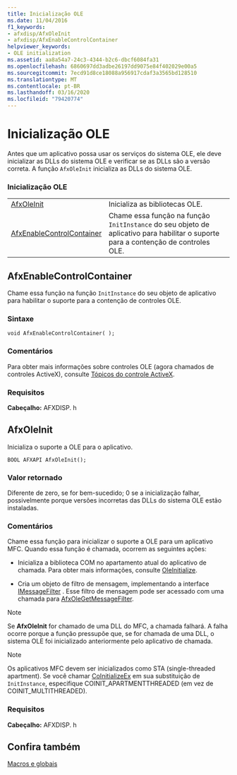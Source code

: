 ```yaml
---
title: Inicialização OLE
ms.date: 11/04/2016
f1_keywords:
- afxdisp/AfxOleInit
- afxdisp/AfxEnableControlContainer
helpviewer_keywords:
- OLE initialization
ms.assetid: aa8a54a7-24c3-4344-b2c6-dbcf6084fa31
ms.openlocfilehash: 6860697dd3adbe26197dd9075e84f402029e00a5
ms.sourcegitcommit: 7ecd91d8ce18088a956917cdaf3a3565bd128510
ms.translationtype: MT
ms.contentlocale: pt-BR
ms.lasthandoff: 03/16/2020
ms.locfileid: "79420774"
---
```

# <a name="ole-initialization"></a>Inicialização OLE

Antes que um aplicativo possa usar os serviços do sistema OLE, ele deve inicializar as DLLs do sistema OLE e verificar se as DLLs são a versão correta. A função `AfxOleInit` inicializa as DLLs do sistema OLE.

### <a name="ole-initialization"></a>Inicialização OLE

|||
|-|-|
|[AfxOleInit](#afxoleinit)|Inicializa as bibliotecas OLE.|
|[AfxEnableControlContainer](#afxenablecontrolcontainer)|Chame essa função na função `InitInstance` do seu objeto de aplicativo para habilitar o suporte para a contenção de controles OLE.|

## <a name="afxenablecontrolcontainer"></a>AfxEnableControlContainer

Chame essa função na função `InitInstance` do seu objeto de aplicativo para habilitar o suporte para a contenção de controles OLE.

### <a name="syntax"></a>Sintaxe

```
void AfxEnableControlContainer( );
```

### <a name="remarks"></a>Comentários

Para obter mais informações sobre controles OLE (agora chamados de controles ActiveX), consulte [Tópicos do controle ActiveX](../mfc-activex-controls.md).

### <a name="requirements"></a>Requisitos

**Cabeçalho:** AFXDISP. h

##  <a name="afxoleinit"></a>AfxOleInit

Inicializa o suporte a OLE para o aplicativo.

```
BOOL AFXAPI AfxOleInit();
```

### <a name="return-value"></a>Valor retornado

Diferente de zero, se for bem-sucedido; 0 se a inicialização falhar, possivelmente porque versões incorretas das DLLs do sistema OLE estão instaladas.

### <a name="remarks"></a>Comentários

Chame essa função para inicializar o suporte a OLE para um aplicativo MFC. Quando essa função é chamada, ocorrem as seguintes ações:

- Inicializa a biblioteca COM no apartamento atual do aplicativo de chamada. Para obter mais informações, consulte [OleInitialize](/windows/win32/api/ole2/nf-ole2-oleinitialize).

- Cria um objeto de filtro de mensagem, implementando a interface [IMessageFilter](/windows/win32/api/objidl/nn-objidl-imessagefilter) . Esse filtro de mensagem pode ser acessado com uma chamada para [AfxOleGetMessageFilter](application-control.md#afxolegetmessagefilter).

> [!NOTE]
>  Se **AfxOleInit** for chamado de uma DLL do MFC, a chamada falhará. A falha ocorre porque a função pressupõe que, se for chamada de uma DLL, o sistema OLE foi inicializado anteriormente pelo aplicativo de chamada.

> [!NOTE]
>  Os aplicativos MFC devem ser inicializados como STA (single-threaded apartment). Se você chamar [CoInitializeEx](/windows/win32/api/combaseapi/nf-combaseapi-coinitializeex) em sua substituição de `InitInstance`, especifique COINIT_APARTMENTTHREADED (em vez de COINIT_MULTITHREADED).

### <a name="requirements"></a>Requisitos

**Cabeçalho:** AFXDISP. h

## <a name="see-also"></a>Confira também

[Macros e globais](../../mfc/reference/mfc-macros-and-globals.md)
